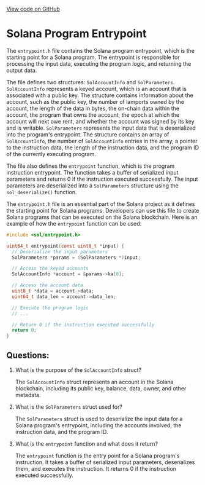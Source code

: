 [View code on GitHub](https://github.com/solana-labs/solana/blob/master/sdk/sbf/c/inc/sol/entrypoint.h)

# Solana Program Entrypoint

The `entrypoint.h` file contains the Solana program entrypoint, which is the starting point for a Solana program. The entrypoint is responsible for processing the input data, executing the program logic, and returning the output data.

The file defines two structures: `SolAccountInfo` and `SolParameters`. `SolAccountInfo` represents a keyed account, which is an account that is associated with a public key. The structure contains information about the account, such as the public key, the number of lamports owned by the account, the length of the data in bytes, the on-chain data within the account, the program that owns the account, the epoch at which the account will next owe rent, and whether the account was signed by its key and is writable. `SolParameters` represents the input data that is deserialized into the program's entrypoint. The structure contains an array of `SolAccountInfo`, the number of `SolAccountInfo` entries in the array, a pointer to the instruction data, the length of the instruction data, and the program ID of the currently executing program.

The file also defines the `entrypoint` function, which is the program instruction entrypoint. The function takes a buffer of serialized input parameters and returns 0 if the instruction executed successfully. The input parameters are deserialized into a `SolParameters` structure using the `sol_deserialize()` function.

The `entrypoint.h` file is an essential part of the Solana project as it defines the starting point for Solana programs. Developers can use this file to create Solana programs that can be executed on the Solana blockchain. Here is an example of how the `entrypoint` function can be used:

```c
#include <sol/entrypoint.h>

uint64_t entrypoint(const uint8_t *input) {
  // Deserialize the input parameters
  SolParameters *params = (SolParameters *)input;

  // Access the keyed accounts
  SolAccountInfo *account = &params->ka[0];

  // Access the account data
  uint8_t *data = account->data;
  uint64_t data_len = account->data_len;

  // Execute the program logic
  // ...

  // Return 0 if the instruction executed successfully
  return 0;
}
```
## Questions: 
 1. What is the purpose of the `SolAccountInfo` struct?
    
    The `SolAccountInfo` struct represents an account in the Solana blockchain, including its public key, balance, data, owner, and other metadata.

2. What is the `SolParameters` struct used for?
    
    The `SolParameters` struct is used to deserialize the input data for a Solana program's entrypoint, including the accounts involved, the instruction data, and the program ID.

3. What is the `entrypoint` function and what does it return?
    
    The `entrypoint` function is the entry point for a Solana program's instruction. It takes a buffer of serialized input parameters, deserializes them, and executes the instruction. It returns 0 if the instruction executed successfully.